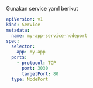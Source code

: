 Gunakan service yaml berikut

```{.yaml .copy}
apiVersion: v1
kind: Service
metadata:
  name: my-app-service-nodeport
spec:
  selector:
    app: my-app
  ports:
    - protocol: TCP
      port: 3030
      targetPort: 80
  type: NodePort
```
